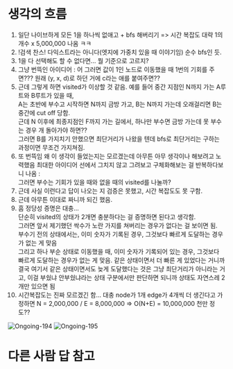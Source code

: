 # 생각의 흐름
1. 일단 나이브하게 모든 1을 하나씩 없애고 + bfs 해버리기 => 시간 복잡도 대략 1의 개수 x 5,000,000 나옴 ㅋㅋ
2. !검색 찬스! 다익스트라는 아니다(엣지에 가중치 있을 때 이야기임) 순수 bfs인 듯.
3. 1을 다 선택해도 할 수 없다면... 뭘 기준으로 고르지?
4. 그냥 번뜩인 아이디어 : 어 그러면 값이 1인 노드로 이동했을 때 1번의 기회를 주면??? 원래 (y, x, d)로 하던 거에 c라는 애를 붙여주면??
5. 근데 그렇게 하면 visited가 이상할 것 같음. 예를 들어 중간 지점인 N까지 가는 A루트와 B루트가 있을 때,<br>
A는 초반에 부수고 시작하면 N까지 금방 가고, B는 N까지 가는데 오래걸리면 B는 중간에 cut off 당함.<br>
근데 N 이후에 최종지점인 F까지 가는 길에서, 하나만 부수면 금방 가는데 못 부수는 경우 개 돌아가야 하면??<br>
그러면 B를 가지치기 안했으면 최단거리가 나왔을 텐데 bfs로 최단거리는 구하는 과정이면 무조건 가지쳐짐.
6. 또 번뜩임 왜 이 생각이 들었는지는 모르겠는데 아무튼 아무 생각이나 해보려고 노력했음 최대한 아이디어 선에서 그치지 않고 그려보고 구체화해보는 걸 반복하다보니 나옴 :<br>
그러면 부수는 기회가 있을 때와 없을 때의 visited를 나눌까?
7. 근데 사실 이런다고 답이 나오는 지 검증은 못했고, 시간 복잡도도 못 구함.
8. 근데 아무튼 이대로 짜니까 되긴 했음.
9. 흠 정당성 증명은 대충...<br>
단순히 visited의 상태가 2개면 충분하다는 걸 증명하면 된다고 생각함.<br>
그러면 앞서 제기했던 싹수가 노란 가지를 쳐버리는 경우가 없다는 걸 보이면 됨.<br>
부수기 전의 상태에서는, 이미 숫자가 기록된 경우, 그것보다 빠르게 도달하는 경우가 없는 게 맞음<br>
그리고 하나 부순 상태로 이동했을 때, 이미 숫자가 기록되어 있는 경우, 그것보다 빠르게 도달하는 경우가 없는 게 맞음. 같은 상태이면서 더 빠른 게 있었다는 거니까<br>
결국 여기서 같은 상태이면서도 늦게 도달했다는 것은 그냥 최단거리가 아니라는 거고, 이걸 부쉈냐 안부쉈냐라는 상태 구분에서만 판단하면 되니까 상태도 자연스레 2개만 있으면 됨<br>
10. 시간복잡도는 진짜 모르겠긴 함... 대충 node가 1개 edge가 4개씩 더 생긴다고 가정하면 N = 2,000,000 / E = 8,000,000 => O(N+E) = 10,000,000 천만 정도??

![Ongoing-194](https://github.com/user-attachments/assets/efe413e5-2134-4eb8-b704-14ea37efa0dc)
![Ongoing-195](https://github.com/user-attachments/assets/81eb15e3-4dd9-4f99-8673-7866498f18a1)

# 다른 사람 답 참고
